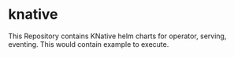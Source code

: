 # knative
This Repository contains KNative helm charts for operator, serving, eventing. This would contain example to execute.
